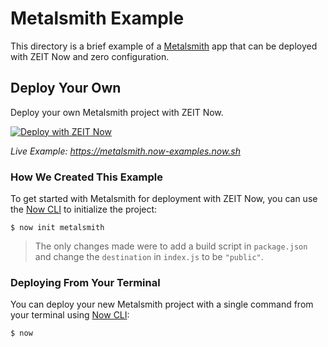# Metalsmith Example

This directory is a brief example of a [Metalsmith](https://metalsmith.io/) app that can be deployed with ZEIT Now and zero configuration.

## Deploy Your Own

Deploy your own Metalsmith project with ZEIT Now.

[![Deploy with ZEIT Now](https://zeit.co/button)](https://zeit.co/new/project?template=https://github.com/zeit/now-examples/tree/master/metalsmith)

*Live Example: https://metalsmith.now-examples.now.sh*

### How We Created This Example

To get started with Metalsmith for deployment with ZEIT Now, you can use the [Now CLI](https://zeit.co/download) to initialize the project:

```shell
$ now init metalsmith
```

> The only changes made were to add a build script in `package.json` and change the `destination` in `index.js` to be `"public"`.

### Deploying From Your Terminal

You can deploy your new Metalsmith project with a single command from your terminal using [Now CLI](/download):

```shell
$ now
```
